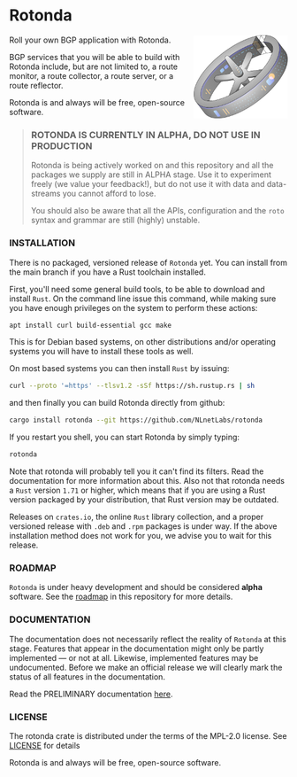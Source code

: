 # Rotonda

<img align="right" src="doc/manual/source/resources/rotonda-illustrative-icon.png" height="150">

Roll your own BGP application with Rotonda. 

BGP services that you will be able to build with Rotonda include, but are not
limited to, a route monitor, a route collector, a route server, or a route reflector.

Rotonda is and always
will be free, open-source software.

>### ROTONDA IS CURRENTLY IN ALPHA, DO NOT USE IN PRODUCTION
>
> Rotonda is being actively worked on and this repository and all the packages
> we supply are still in ALPHA stage. Use it to experiment freely (we value your
> feedback!), but do not use it with data and data-streams you cannot afford
> to lose.
>
> You should also be aware that all the APIs, configuration and the `roto`
> syntax and grammar are still (highly) unstable.
>
### INSTALLATION

There is no packaged, versioned release of `Rotonda` yet. You can install from
the main branch if you have a Rust toolchain installed.

First, you'll need some general build tools, to be able to download and
install `Rust`. On the command line issue this command, while making sure you
have enough privileges on the system to perform these actions:

```bash
apt install curl build-essential gcc make
```

This is for Debian based systems, on other distributions and/or operating
systems you will have to install these tools as well.

On most based systems you can then install `Rust` by issuing:

```bash
curl --proto '=https' --tlsv1.2 -sSf https://sh.rustup.rs | sh
```

and then finally you can build Rotonda directly from github:

```bash
cargo install rotonda --git https://github.com/NLnetLabs/rotonda
```

If you restart you shell, you can start Rotonda by simply typing:

```bash
rotonda
```

Note that rotonda will probably tell you it can't find its filters. Read the
documentation for more information about this. Also not that rotonda needs a
`Rust` version `1.71` or higher, which means that if you are using a Rust version
packaged by your distribution, that Rust version may be outdated.

Releases on `crates.io`, the online `Rust` library collection, and a proper
versioned release with `.deb` and `.rpm` packages is under way. If the above
installation method does not work for you, we advise you to wait for this
release.

### ROADMAP

`Rotonda` is under heavy development and should be considered **alpha**
software. See the [roadmap](ROADMAP.md) in this repository for more details.

### DOCUMENTATION

The documentation does not necessarily reflect the reality of `Rotonda` at this
stage. Features that appear in the documentation might only be partly
implemented — or not at all. Likewise, implemented features may be
undocumented. Before we make an official release we will clearly mark the
status of all features in the documentation.

Read the PRELIMINARY documentation [here](https://rotonda.docs.nlnetlabs.nl/).

### LICENSE

The rotonda crate is distributed under the terms of the MPL-2.0 license. See
[LICENSE](https://github.com/NLnetLabs/rotonda/blob/main/LICENSE) for details

Rotonda is and always will be free, open-source software.
